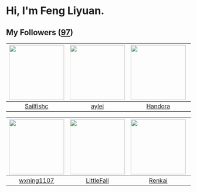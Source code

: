 # Hi, I'm Feng Liyuan.

## My Followers ([97](https://github.com/SunRunAway?tab=followers))

| <img src="https://avatars.githubusercontent.com/u/13750989?v=4" width="150" height="150" /> | <img src="https://avatars.githubusercontent.com/u/18556593?v=4" width="150" height="150" /> | <img src="https://avatars.githubusercontent.com/u/25010034?v=4" width="150" height="150" /> | <img src="https://avatars.githubusercontent.com/u/24450527?v=4" width="150" height="150" /> |
| :-----------------------------------------------------------------------------------------: | :-----------------------------------------------------------------------------------------: | :-----------------------------------------------------------------------------------------: | :-----------------------------------------------------------------------------------------: |
|                          [Sailfishc](https://github.com/Sailfishc)                          |                              [aylei](https://github.com/aylei)                              |                            [Handora](https://github.com/Handora)                            |                             [e06084](https://github.com/e06084)                             |

| <img src="https://avatars.githubusercontent.com/u/42286315?v=4" width="150" height="150" /> | <img src="https://avatars.githubusercontent.com/u/30543181?v=4" width="150" height="150" /> | <img src="https://avatars.githubusercontent.com/u/3381789?v=4" width="150" height="150" /> | <img src="https://avatars.githubusercontent.com/u/731266?v=4" width="150" height="150" /> |
| :-----------------------------------------------------------------------------------------: | :-----------------------------------------------------------------------------------------: | :----------------------------------------------------------------------------------------: | :---------------------------------------------------------------------------------------: |
|                         [wxning1107](https://github.com/wxning1107)                         |                         [LittleFall](https://github.com/LittleFall)                         |                             [Renkai](https://github.com/Renkai)                            |                            [piglei](https://github.com/piglei)                            |